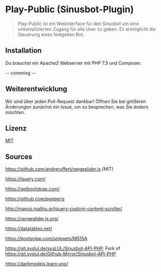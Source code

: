 # Play-Public (Sinusbot-Plugin)
> Play-Public ist ein Webinterface für den Sinusbot um eine unkomplizierten Zugang für alle User zu geben. Es ermöglicht die Steuerung eines festgelten Bot.

## Installation

Du brauchst ein Apache2 Webserver mit PHP 7.3 und Composer.

-- comming --

## Weiterentwicklung

Wir sind über jeden Pull-Request dankbar! Öffnen Sie bei größeren Änderungen zunächst ein Issue, um zu besprechen, was Sie ändern möchten.

## Lizenz

[MIT](https://git.syslul.de/sysLUL/play-public)


## Sources
https://github.com/andreruffert/rangeslider.js (MIT)

https://jquery.com/

https://getbootstrap.com/

https://github.com/popperjs

http://manos.malihu.gr/jquery-custom-content-scroller/

https://rangeslider.js.org/

https://datatables.net/

https://bootsnipp.com/snippets/M515A

https://git.syslul.de/sysLUL/Sinusbot-API-PHP, Fork of https://git.syslul.de/Github-Mirror/Sinusbot-API-PHP

https://darkmodejs.learn.uno/
